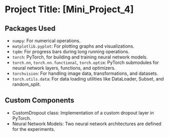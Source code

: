
# Project Title: [Mini_Project_4]

## Packages Used
- `numpy`: For numerical operations.
- `matplotlib.pyplot`: For plotting graphs and visualizations.
- `tqdm`: For progress bars during long running operations.
- `torch`: PyTorch, for building and training neural network models.
- `torch.nn`, `torch.nn.functional`, `torch.optim`: PyTorch submodules for neural network layers, functions, and optimizers.
- `torchvision`: For handling image data, transformations, and datasets.
- `torch.utils.data`: For data loading utilities like DataLoader, Subset, and random_split.

## Custom Components
- CustomDropout class: Implementation of a custom dropout layer in PyTorch.
- Neural Network Models: Two neural network architectures are defined for the experiments.

